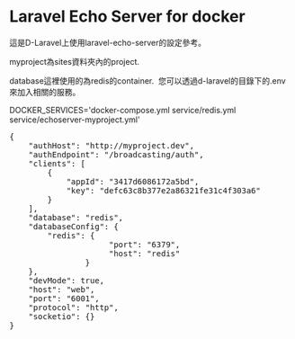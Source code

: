 # Laravel Echo Server for docker

這是D-Laravel上使用laravel-echo-server的設定參考。

myproject為sites資料夾內的project.

database這裡使用的為redis的container.  您可以透過d-laravel的目錄下的.env來加入相關的服務。

DOCKER_SERVICES='docker-compose.yml service/redis.yml service/echoserver-myproject.yml'

<pre>
{
	"authHost": "http://myproject.dev",
	"authEndpoint": "/broadcasting/auth",
	"clients": [
		{
			"appId": "3417d6086172a5bd",
			"key": "defc63c8b377e2a86321fe31c4f303a6"
		}
	],
	"database": "redis",
	"databaseConfig": {
		"redis": {
                     "port": "6379",
                     "host": "redis"
                }
	},
	"devMode": true,
	"host": "web",
	"port": "6001",
	"protocol": "http",
	"socketio": {}
}

</pre>

